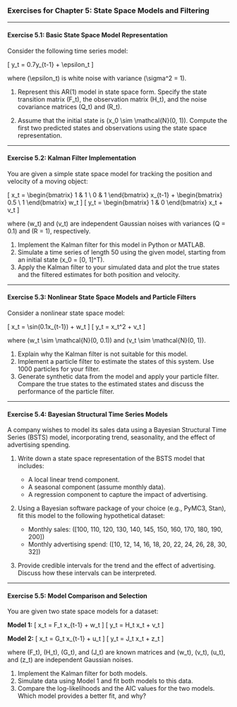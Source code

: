 ### Exercises for Chapter 5: State Space Models and Filtering

---

#### **Exercise 5.1: Basic State Space Model Representation**

Consider the following time series model:

\[
y_t = 0.7y_{t-1} + \epsilon_t
\]

where \(\epsilon_t\) is white noise with variance \(\sigma^2 = 1\).

1. Represent this AR(1) model in state space form. Specify the state transition matrix \(F_t\), the observation matrix \(H_t\), and the noise covariance matrices \(Q_t\) and \(R_t\).

2. Assume that the initial state is \(x_0 \sim \mathcal{N}(0, 1)\). Compute the first two predicted states and observations using the state space representation.

---

#### **Exercise 5.2: Kalman Filter Implementation**

You are given a simple state space model for tracking the position and velocity of a moving object:

\[
x_t = \begin{bmatrix} 1 & 1 \\ 0 & 1 \end{bmatrix} x_{t-1} + \begin{bmatrix} 0.5 \\ 1 \end{bmatrix} w_t
\]
\[
y_t = \begin{bmatrix} 1 & 0 \end{bmatrix} x_t + v_t
\]

where \(w_t\) and \(v_t\) are independent Gaussian noises with variances \(Q = 0.1\) and \(R = 1\), respectively.

1. Implement the Kalman filter for this model in Python or MATLAB. 
2. Simulate a time series of length 50 using the given model, starting from an initial state \(x_0 = [0, 1]^T\).
3. Apply the Kalman filter to your simulated data and plot the true states and the filtered estimates for both position and velocity.

---

#### **Exercise 5.3: Nonlinear State Space Models and Particle Filters**

Consider a nonlinear state space model:

\[
x_t = \sin(0.1x_{t-1}) + w_t
\]
\[
y_t = x_t^2 + v_t
\]

where \(w_t \sim \mathcal{N}(0, 0.1)\) and \(v_t \sim \mathcal{N}(0, 1)\).

1. Explain why the Kalman filter is not suitable for this model.
2. Implement a particle filter to estimate the states of this system. Use 1000 particles for your filter.
3. Generate synthetic data from the model and apply your particle filter. Compare the true states to the estimated states and discuss the performance of the particle filter.

---

#### **Exercise 5.4: Bayesian Structural Time Series Models**

A company wishes to model its sales data using a Bayesian Structural Time Series (BSTS) model, incorporating trend, seasonality, and the effect of advertising spending.

1. Write down a state space representation of the BSTS model that includes:
   - A local linear trend component.
   - A seasonal component (assume monthly data).
   - A regression component to capture the impact of advertising.

2. Using a Bayesian software package of your choice (e.g., PyMC3, Stan), fit this model to the following hypothetical dataset:
   - Monthly sales: \([100, 110, 120, 130, 140, 145, 150, 160, 170, 180, 190, 200]\)
   - Monthly advertising spend: \([10, 12, 14, 16, 18, 20, 22, 24, 26, 28, 30, 32]\)

3. Provide credible intervals for the trend and the effect of advertising. Discuss how these intervals can be interpreted.

---

#### **Exercise 5.5: Model Comparison and Selection**

You are given two state space models for a dataset:

**Model 1:**
\[
x_t = F_t x_{t-1} + w_t
\]
\[
y_t = H_t x_t + v_t
\]

**Model 2:**
\[
x_t = G_t x_{t-1} + u_t
\]
\[
y_t = J_t x_t + z_t
\]

where \(F_t\), \(H_t\), \(G_t\), and \(J_t\) are known matrices and \(w_t\), \(v_t\), \(u_t\), and \(z_t\) are independent Gaussian noises.

1. Implement the Kalman filter for both models.
2. Simulate data using Model 1 and fit both models to this data.
3. Compare the log-likelihoods and the AIC values for the two models. Which model provides a better fit, and why?

